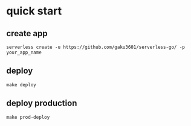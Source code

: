 # quick start
## create app

    serverless create -u https://github.com/gaku3601/serverless-go/ -p your_app_name

## deploy

    make deploy

## deploy production

    make prod-deploy
